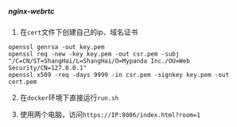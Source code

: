 ##### nginx-webrtc

1. 在`cert`文件下创建自己的ip、域名证书

```shell
openssl genrsa -out key.pem
openssl req -new -key key.pem -out csr.pem -subj "/C=CN/ST=ShangHai/L=ShangHai/O=Mypanda Inc./OU=Web Security/CN=127.0.0.1"
openssl x509 -req -days 9999 -in csr.pem -signkey key.pem -out cert.pem
```

2. 在`docker`环境下直接运行`run.sh`

3. 使用两个电脑，访问`https://IP:8086/index.html?room=1`
